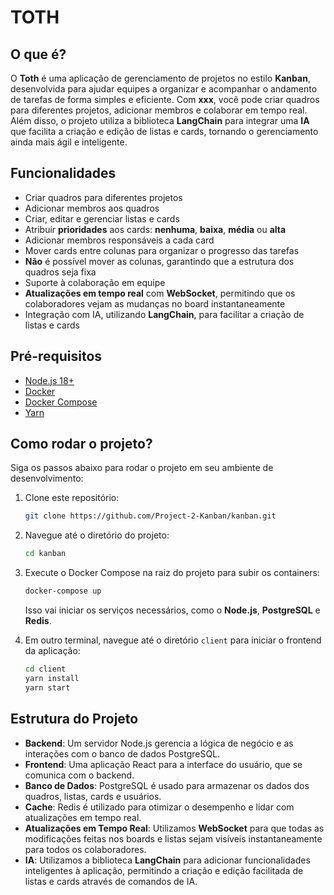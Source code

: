 # TOTH

## O que é?

O **Toth** é uma aplicação de gerenciamento de projetos no estilo **Kanban**, desenvolvida para ajudar equipes a organizar e acompanhar o andamento de tarefas de forma simples e eficiente. Com **xxx**, você pode criar quadros para diferentes projetos, adicionar membros e colaborar em tempo real. Além disso, o projeto utiliza a biblioteca **LangChain** para integrar uma **IA** que facilita a criação e edição de listas e cards, tornando o gerenciamento ainda mais ágil e inteligente.

## Funcionalidades

- Criar quadros para diferentes projetos
- Adicionar membros aos quadros
- Criar, editar e gerenciar listas e cards
- Atribuir **prioridades** aos cards: **nenhuma**, **baixa**, **média** ou **alta**
- Adicionar membros responsáveis a cada card
- Mover cards entre colunas para organizar o progresso das tarefas
- **Não** é possível mover as colunas, garantindo que a estrutura dos quadros seja fixa
- Suporte à colaboração em equipe
- **Atualizações em tempo real** com **WebSocket**, permitindo que os colaboradores vejam as mudanças no board instantaneamente
- Integração com IA, utilizando **LangChain**, para facilitar a criação de listas e cards

## Pré-requisitos

- [Node.js 18+](https://nodejs.org/)
- [Docker](https://www.docker.com/)
- [Docker Compose](https://docs.docker.com/compose/)
- [Yarn](https://yarnpkg.com/)

## Como rodar o projeto?

Siga os passos abaixo para rodar o projeto em seu ambiente de desenvolvimento:

1. Clone este repositório:

   ```bash
   git clone https://github.com/Project-2-Kanban/kanban.git
   ```

2. Navegue até o diretório do projeto:

   ```bash
   cd kanban
   ```

3. Execute o Docker Compose na raiz do projeto para subir os containers:

   ```bash
   docker-compose up
   ```

   Isso vai iniciar os serviços necessários, como o **Node.js**, **PostgreSQL** e **Redis**.

4. Em outro terminal, navegue até o diretório `client` para iniciar o frontend da aplicação:

   ```bash
   cd client
   yarn install
   yarn start
   ```

## Estrutura do Projeto

- **Backend**: Um servidor Node.js gerencia a lógica de negócio e as interações com o banco de dados PostgreSQL.
- **Frontend**: Uma aplicação React para a interface do usuário, que se comunica com o backend.
- **Banco de Dados**: PostgreSQL é usado para armazenar os dados dos quadros, listas, cards e usuários.
- **Cache**: Redis é utilizado para otimizar o desempenho e lidar com atualizações em tempo real.
- **Atualizações em Tempo Real**: Utilizamos **WebSocket** para que todas as modificações feitas nos boards e listas sejam visíveis instantaneamente para todos os colaboradores.
- **IA**: Utilizamos a biblioteca **LangChain** para adicionar funcionalidades inteligentes à aplicação, permitindo a criação e edição facilitada de listas e cards através de comandos de IA.
